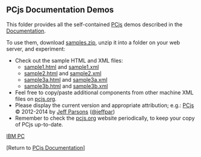 PCjs Documentation Demos
---

This folder provides all the self-contained [PCjs](/docs/about/pcjs/) demos described in the [Documentation](/docs/pcjs/).

To use them, download [samples.zip](samples.zip), unzip it into a folder on your web server, and experiment:

+ Check out the sample HTML and XML files:
	- [sample1.html](sample1.html) and [sample1.xml](sample1.xml)
	- [sample2.html](sample2.html) and [sample2.xml](sample2.xml)
	- [sample3a.html](sample3a.html) and [sample3a.xml](sample3a.xml)
	- [sample3b.html](sample3b.html) and [sample3b.xml](sample3b.xml)
+ Feel free to copy/paste additional components from other machine XML files on [pcjs.org](http://www.pcjs.org/).
+ Please display the current version and appropriate attribution; e.g.:
		[PCjs](http://pcjs.org) © 2012-2014 by [Jeff Parsons](mailto:Jeff@pcjs.org) ([@jeffpar](http://twitter.com/jeffpar))
+ Remember to check the [pcjs.org](http://www.pcjs.org/) website periodically, to keep your copy of PCjs up-to-date.

[IBM PC](sample3b.xml "PCjs:sample3")

[Return to [PCjs Documentation](..)]
